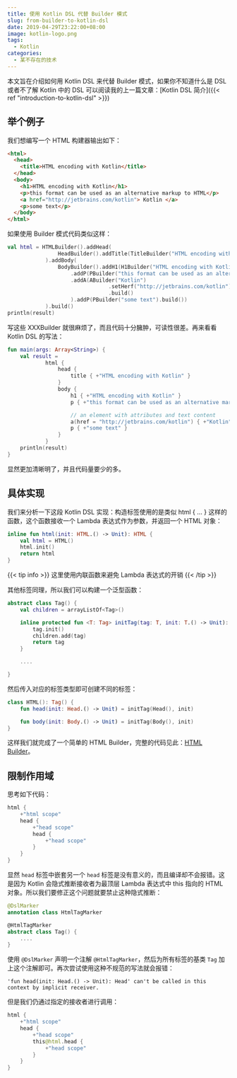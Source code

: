 ```yaml
---
title: 使用 Kotlin DSL 代替 Builder 模式
slug: from-builder-to-kotlin-dsl
date: 2019-04-29T23:22:00+08:00
image: kotlin-logo.png
tags:
  - Kotlin
categories:
  - 某不存在的技术
---
```


本文旨在介绍如何用 Kotlin DSL 来代替 Builder 模式，如果你不知道什么是 DSL 或者不了解 Kotlin 中的 DSL 可以阅读我的上一篇文章：[Kotlin DSL 简介]({{< ref "introduction-to-kotlin-dsl" >}})

 <!--more-->

## 举个例子

我们想编写一个 HTML 构建器输出如下：

```html
<html>
  <head>
    <title>HTML encoding with Kotlin</title>
  </head>
  <body>
    <h1>HTML encoding with Kotlin</h1>
    <p>this format can be used as an alternative markup to HTML</p>
    <a href="http://jetbrains.com/kotlin"> Kotlin </a>
    <p>some text</p>
  </body>
</html>
```

如果使用 Builder 模式代码类似这样：

```kotlin
val html = HTMLBuilder().addHead(
                HeadBuilder().addTitle(TitleBuilder("HTML encoding with Kotlin").build())
            ).addBody(
                BodyBuilder().addH1(H1Builder("HTML encoding with Kotlin"))
                    .addP(PBuilder("this format can be used as an alternative markup to HTML").build())
                    .addA(ABuilder("Kotlin")
                                .setHerf("http://jetbrains.com/kotlin")
                                .build()
                    ).addP(PBuilder("some text").build())
            ).build()
println(result)
```

写这些 XXXBuilder 就很麻烦了，而且代码十分臃肿，可读性很差。再来看看 Kotlin DSL 的写法：

```kotlin
fun main(args: Array<String>) {
    val result =
            html {
                head {
                    title { +"HTML encoding with Kotlin" }
                }
                body {
                    h1 { +"HTML encoding with Kotlin" }
                    p { +"this format can be used as an alternative markup to HTML" }

                    // an element with attributes and text content
                    a(href = "http://jetbrains.com/kotlin") { +"Kotlin" }
                    p { +"some text" }
                }
            }
    println(result)
}
```

显然更加清晰明了，并且代码量要少的多。

## 具体实现

我们来分析一下这段 Kotlin DSL 实现：构造标签使用的是类似 html { ... } 这样的函数，这个函数接收一个 Lambda 表达式作为参数，并返回一个 HTML 对象：

```kotlin
inline fun html(init: HTML.() -> Unit): HTML {
    val html = HTML()
    html.init()
    return html
}
```
{{< tip info >}}
这里使用内联函数来避免 Lambda 表达式的开销
{{< /tip >}}

其他标签同理，所以我们可以构建一个泛型函数：

```kotlin
abstract class Tag() {
    val children = arrayListOf<Tag>()

    inline protected fun <T: Tag> initTag(tag: T, init: T.() -> Unit): T {
        tag.init()
        children.add(tag)
        return tag
    }

    ....

}
```

然后传入对应的标签类型即可创建不同的标签：

```kotlin
class HTML(): Tag() {
    fun head(init: Head.() -> Unit) = initTag(Head(), init)

    fun body(init: Body.() -> Unit) = initTag(Body(), init)
}
```

这样我们就完成了一个简单的 HTML Builder，完整的代码见此：[HTML Builder](https://try.kotlinlang.org/#/Examples/Longer%20examples/HTML%20Builder/HTML%20Builder.kt)。

## 限制作用域

思考如下代码：

```kotlin
html {
    +"html scope"
    head {
        +"head scope"
        head {
            +"head scope"
        }
    }
}
```

显然 `head` 标签中嵌套另一个 `head` 标签是没有意义的，而且编译却不会报错。这是因为 Kotlin 会隐式推断接收者为最顶层 Lambda 表达式中 this 指向的 HTML 对象。所以我们要修正这个问题就要禁止这种隐式推断：

```kotlin
@DslMarker
annotation class HtmlTagMarker

@HtmlTagMarker
abstract class Tag() {
    ....
}
```

使用 `@DslMarker` 声明一个注解 `@HtmlTagMarker`，然后为所有标签的基类 `Tag` 加上这个注解即可。再次尝试使用这种不规范的写法就会报错：

```plaintext
'fun head(init: Head.() -> Unit): Head' can't be called in this context by implicit receiver.
```

但是我们仍通过指定的接收者进行调用：

```kotlin
html {
    +"html scope"
    head {
        +"head scope"
        this@html.head {
            +"head scope"
        }
    }
}
```
